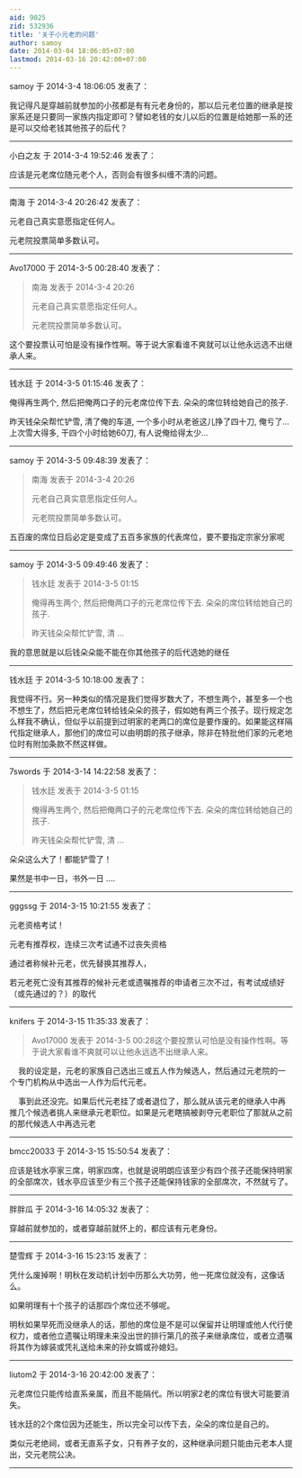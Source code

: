 ```yaml
---
aid: 9025
zid: 532936
title: '关于小元老的问题'
author: samoy
date: 2014-03-04 18:06:05+07:00
lastmod: 2014-03-16 20:42:00+07:00
---
```


samoy 于 2014-3-4 18:06:05 发表了：

我记得凡是穿越前就参加的小孩都是有有元老身份的，那以后元老位置的继承是按家系还是只要同一家族内指定即可？譬如老钱的女儿以后的位置是给她那一系的还是可以交给老钱其他孩子的后代？

---------

小白之友 于 2014-3-4 19:52:46 发表了：

应该是元老席位随元老个人，否则会有很多纠缠不清的问题。

---------

南海 于 2014-3-4 20:26:42 发表了：

元老自己真实意愿指定任何人。

元老院投票简单多数认可。

---------

Avo17000 于 2014-3-5 00:28:40 发表了：

> 南海 发表于 2014-3-4 20:26
> 
> 元老自己真实意愿指定任何人。
> 
> 元老院投票简单多数认可。



这个要投票认可怕是没有操作性啊。等于说大家看谁不爽就可以让他永远选不出继承人来。

---------

钱水廷 于 2014-3-5 01:15:46 发表了：

俺得再生两个, 然后把俺两口子的元老席位传下去. 朵朵的席位转给她自己的孩子.

昨天钱朵朵帮忙铲雪, 清了俺的车道, 一个多小时从老爸这儿挣了四十刀, 俺亏了...上次雪大得多, 干四个小时给她60刀, 有人说俺给得太少...

---------

samoy 于 2014-3-5 09:48:39 发表了：

> 南海 发表于 2014-3-4 20:26
> 
> 元老自己真实意愿指定任何人。
> 
> 元老院投票简单多数认可。



五百废的席位日后必定是变成了五百多家族的代表席位，要不要指定宗家分家呢

---------

samoy 于 2014-3-5 09:49:46 发表了：

> 钱水廷 发表于 2014-3-5 01:15
> 
> 俺得再生两个, 然后把俺两口子的元老席位传下去. 朵朵的席位转给她自己的孩子.
> 
> 昨天钱朵朵帮忙铲雪, 清 ...



我的意思就是以后钱朵朵能不能在你其他孩子的后代选她的继任

---------

钱水廷 于 2014-3-5 10:18:00 发表了：

我觉得不行。另一种类似的情况是我们觉得岁数大了，不想生两个，甚至多一个也不想生了，然后把元老席位转给钱朵朵的孩子，假如她有两三个孩子。现行规定怎么样我不确认，但似乎以前提到过明家的老两口的席位是要作废的。如果能这样隔代指定继承人，那他们的席位可以由明朗的孩子继承，除非在特批他们家的元老地位时有附加条款不然这样做。

---------

7swords 于 2014-3-14 14:22:58 发表了：

> 钱水廷 发表于 2014-3-5 01:15
> 
> 俺得再生两个, 然后把俺两口子的元老席位传下去. 朵朵的席位转给她自己的孩子.
> 
> 昨天钱朵朵帮忙铲雪, 清 ...



朵朵这么大了！都能铲雪了！

果然是书中一日，书外一日 ....

---------

gggssg 于 2014-3-15 10:21:55 发表了：

元老资格考试！

元老有推荐权，连续三次考试通不过丧失资格

通过者称候补元老，优先替换其推荐人，

若元老死亡没有其推荐的候补元老或遗嘱推荐的申请者三次不过，有考试成绩好（或先通过的？）的取代

---------

knifers 于 2014-3-15 11:35:33 发表了：

> Avo17000 发表于 2014-3-5 00:28这个要投票认可怕是没有操作性啊。等于说大家看谁不爽就可以让他永远选不出继承人来。



    我的设定是，元老的家族自己选出三或五人作为候选人，然后通过元老院的一个专门机构从中选出一人作为后代元老。

    事到此还没完。如果后代元老挂了或者退位了，那么就从该元老的继承人中再推几个候选者挑人来继承元老职位。如果是元老瞎搞被剥夺元老职位了那就从之前的那代候选人中再选元老

---------

bmcc20033 于 2014-3-15 15:50:54 发表了：

应该是钱水亭家三席，明家四席，也就是说明朗应该至少有四个孩子还能保持明家的全部席次，钱水亭应该至少有三个孩子还能保持钱家的全部席次，不然就亏了。

---------

胖胖瓜 于 2014-3-16 14:05:32 发表了：

穿越前就参加的，或者穿越前就怀上的，都应该有元老身份。

---------

楚雪辉 于 2014-3-16 15:23:15 发表了：

凭什么废掉啊！明秋在发动机计划中历那么大功劳，他一死席位就没有，这像话么。

如果明理有十个孩子的话那四个席位还不够呢。

明秋如果早死而没继承人的话，那他的席位是不是可以保留并让明理或他人代行使权力，或者他立遗嘱让明理未来没出世的排行第几的孩子来继承席位，或者立遗嘱将其作为嫁装或凭礼送给未来的孙女婿或孙媳妇。

---------

liutom2 于 2014-3-16 20:42:00 发表了：

元老席位只能传给直系亲属，而且不能隔代。所以明家2老的席位有很大可能要消失。

钱水廷的2个席位因为还能生，所以完全可以传下去，朵朵的席位是自己的。

类似元老绝祠，或者无直系子女，只有养子女的，这种继承问题只能由元老本人提出，交元老院公决。

---------

